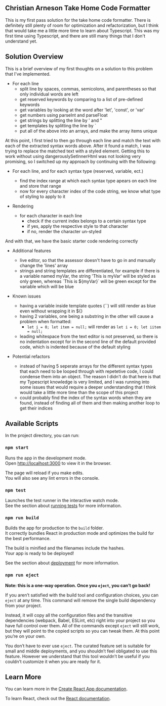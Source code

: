 ## Christian Arneson Take Home Code Formatter
This is my first pass solution for the take home code formatter. There is definitely still plenty of room for optimization and refactorization, but I think that would take me a little more time to learn about Typescript. This was my first time using Typescript, and there are still many things that I don't understand yet.

## Solution Overview
This is a brief overview of my first thoughts on a solution to this problem that I've implemented.
- For each line
    - split line by spaces, commas, semicolons, and parentheses so that only individual words are left
    - get reserved keywords by comparing to a list of pre-defined keywords
    - get variables by looking at the word after 'let', 'const', or 'var'
    - get numbers using parseInt and parseFloat
    - get strings by splitting the line by ' and "
    - get templates by splitting the line by `
    - put all of the above into an arrays, and make the array items unique

At this point, I first tried to then go through each line and match the text with each of the extracted syntax words above. After it found a match, I was trying to replace the matched text with a styled <span> element. Getting this to work without using dangerouslySetInnerHtml was not looking very promising, so I switched up my approach by continuing with the following:

- For each line, and for each syntax type (reserved, variable, ect.)
    - find the index range at which each syntax type apears on each line and store that range
    - now for every character index of the code string, we know what type of styling to apply to it

- Rendering
    - for each character in each line
        - check if the current index belongs to a certain syntax type
        - if yes, apply the respective style to that character
        - if no, render the character un-styled

And with that, we have the basic starter code rendering correctly

- Additional features
    - live editor, so that the assessor doesn't have to go in and manually change the 'lines' array
    - strings and string templates are differentiated, for example if there is a variable named myVar, the string 'This is myVar' will be styled as only green, whereas \`This is ${myVar}\` will be green except for the variable which will be blue

- Known issues
    - having a variable inside template quotes (``) will still render as blue even without wrapping it in ${}
    - having 2 variables, one being a substring in the other will cause a problem when formatted:
        - `let i = 0; let item = null;` will render as `let i = 0; let iitem = null;`
    - leading whitespace from the text editor is not preserved, so there is no indentation except for in the second line of the default provided code, which is indented because of the default styling

- Potential refactors
    - instead of having 5 seperate arrays for the different syntax types that each need to be looped through with repetetive code, I could condense them into an object. The reason I didn't do that here is that my Typescript knowledge is very limited, and I was running into some issues that would require a deeper understanding that I think would take a little more time than the scope of this project
    - could probably find the index of the syntax words when they are found, instead of finding all of them and then making another loop to get their indices

## Available Scripts

In the project directory, you can run:

### `npm start`

Runs the app in the development mode.\
Open [http://localhost:3000](http://localhost:3000) to view it in the browser.

The page will reload if you make edits.\
You will also see any lint errors in the console.

### `npm test`

Launches the test runner in the interactive watch mode.\
See the section about [running tests](https://facebook.github.io/create-react-app/docs/running-tests) for more information.

### `npm run build`

Builds the app for production to the `build` folder.\
It correctly bundles React in production mode and optimizes the build for the best performance.

The build is minified and the filenames include the hashes.\
Your app is ready to be deployed!

See the section about [deployment](https://facebook.github.io/create-react-app/docs/deployment) for more information.

### `npm run eject`

**Note: this is a one-way operation. Once you `eject`, you can’t go back!**

If you aren’t satisfied with the build tool and configuration choices, you can `eject` at any time. This command will remove the single build dependency from your project.

Instead, it will copy all the configuration files and the transitive dependencies (webpack, Babel, ESLint, etc) right into your project so you have full control over them. All of the commands except `eject` will still work, but they will point to the copied scripts so you can tweak them. At this point you’re on your own.

You don’t have to ever use `eject`. The curated feature set is suitable for small and middle deployments, and you shouldn’t feel obligated to use this feature. However we understand that this tool wouldn’t be useful if you couldn’t customize it when you are ready for it.

## Learn More

You can learn more in the [Create React App documentation](https://facebook.github.io/create-react-app/docs/getting-started).

To learn React, check out the [React documentation](https://reactjs.org/).
